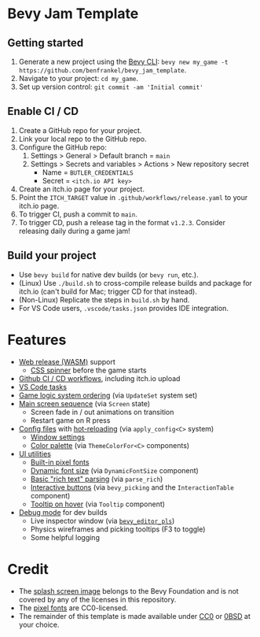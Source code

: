 # Bevy Jam Template

## Getting started

1. Generate a new project using the [Bevy CLI](https://github.com/TheBevyFlock/bevy_cli): `bevy new my_game -t https://github.com/benfrankel/bevy_jam_template`.
2. Navigate to your project: `cd my_game`.
3. Set up version control: `git commit -am 'Initial commit'`

## Enable CI / CD

1. Create a GitHub repo for your project.
2. Link your local repo to the GitHub repo.
3. Configure the GitHub repo:
    1. Settings > General > Default branch = `main`
    2. Settings > Secrets and variables > Actions > New repository secret
        - Name = `BUTLER_CREDENTIALS`
        - Secret = `<itch.io API key>`
4. Create an itch.io page for your project.
5. Point the `ITCH_TARGET` value in `.github/workflows/release.yaml` to your itch.io page.
6. To trigger CI, push a commit to `main`.
7. To trigger CD, push a release tag in the format `v1.2.3`. Consider releasing daily during a game jam!

## Build your project

- Use `bevy build` for native dev builds (or `bevy run`, etc.).
- (Linux) Use `./build.sh` to cross-compile release builds and package for itch.io (can't build for Mac; trigger CD for that instead).
- (Non-Linux) Replicate the steps in `build.sh` by hand.
- For VS Code users, `.vscode/tasks.json` provides IDE integration.

# Features

- [Web release (WASM)](https://pyrious.itch.io/bevy-jam-template) support
    - [CSS spinner](./web/style.css) before the game starts
- [Github CI / CD workflows](./.github/workflows/), including itch.io upload
- [VS Code tasks](./.vscode/tasks.json)
- [Game logic system ordering](./src/core.rs) (via `UpdateSet` system set)
- [Main screen sequence](./src/screen.rs) (via `Screen` state)
    - Screen fade in / out animations on transition
    - Restart game on R press
- [Config files](./assets/config/) with [hot-reloading](./src/util/config.rs) (via `apply_config<C>` system)
    - [Window settings](./src/core/window.rs)
    - [Color palette](./src/core/theme.rs) (via `ThemeColorFor<C>` components)
- [UI utilities](./src/util/theme.rs)
    - [Built-in pixel fonts](./assets/font/)
    - [Dynamic font size](./src/theme/text.rs) (via `DynamicFontSize` component)
    - [Basic "rich text" parsing](./src/theme/text.rs) (via `parse_rich`)
    - [Interactive buttons](./src/theme/interaction.rs) (via `bevy_picking` and the `InteractionTable` component)
    - [Tooltip on hover](./src/theme/tooltip.rs) (via `Tooltip` component)
- [Debug mode](./src/core/debug.rs) for dev builds
    - Live inspector window (via [`bevy_editor_pls`](https://github.com/jakobhellermann/bevy_editor_pls))
    - Physics wireframes and picking tooltips (F3 to toggle)
    - Some helpful logging

# Credit

- The [splash screen image](https://github.com/bevyengine/bevy/blob/main/assets/branding/bevy_logo_dark.png) belongs to the Bevy Foundation and is not covered by any of the licenses in this repository.
- The [pixel fonts](https://pyrious.itch.io/pypx-fonts) are CC0-licensed.
- The remainder of this template is made available under [CC0](./LICENSE-CC0-1.0.txt) or [0BSD](./LICENSE-0BSD.txt) at your choice.
